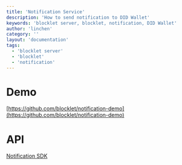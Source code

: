 ```yaml
---
title: 'Notification Service'
description: 'How to send notification to DID Wallet'
keywords: 'blocklet server, blocklet, notification, DID Wallet'
author: 'linchen'
category: ''
layout: 'documentation'
tags:
  - 'blocklet server'
  - 'blocklet'
  - 'notification'
---
```


# Demo

[https://github.com/blocklet/notification-demo](https://github.com/blocklet/notification-demo)

# API

[Notification SDK](../blocklet-sdk#notification-sdk)

